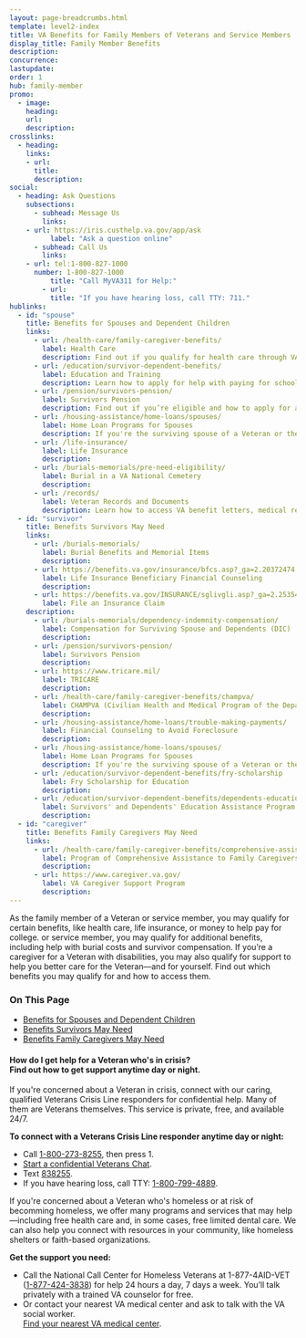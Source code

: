 ```yaml
---
layout: page-breadcrumbs.html
template: level2-index
title: VA Benefits for Family Members of Veterans and Service Members
display_title: Family Member Benefits
description: 
concurrence:
lastupdate:
order: 1
hub: family-member
promo:
  - image: 
    heading: 
    url: 
    description: 
crosslinks:
  - heading: 
    links:
    - url: 
      title: 
      description: 
social:
  - heading: Ask Questions
    subsections:
      - subhead: Message Us
        links:
	- url: https://iris.custhelp.va.gov/app/ask
          label: "Ask a question online"
      - subhead: Call Us
        links:
	- url: tel:1-800-827-1000
	  number: 1-800-827-1000
          title: "Call MyVA311 for Help:"
        - url:
          title: "If you have hearing loss, call TTY: 711." 
hublinks:
  - id: "spouse"
    title: Benefits for Spouses and Dependent Children
    links:
      - url: /health-care/family-caregiver-benefits/
        label: Health Care
        description: Find out if you qualify for health care through VA or the Department of Defense. In certain cases, you may also qualify for health care benefits due to a disability related to your Veteran's service.
      - url: /education/survivor-dependent-benefits/
        label: Education and Training
        description: Learn how to apply for help with paying for school or training as the dependent or surviving spouse or child of a Veteran, and how your Veteran sponsor may transfer some of their Post-9/11 GI Bill benefits to you if they don't use them all.
      - url: /pension/survivors-pension/
        label: Survivors Pension 
        description: Find out if you’re eligible and how to apply for a survivors pension as a surviving spouse or child of a deceased Veteran with wartime service.
      - url: /housing-assistance/home-loans/spouses/
        label: Home Loan Programs for Spouses
        description: If you're the surviving spouse of a Veteran or the spouse of a service member who is missing in action or is a prisoner of war (POW), learn how to apply for VA home loan programs to buy, build, repair, or refinance a home. 
      - url: /life-insurance/
        label: Life Insurance
        description: 
      - url: /burials-memorials/pre-need-eligibility/
        label: Burial in a VA National Cemetery
        description: 
      - url: /records/
        label: Veteran Records and Documents
        description: Learn how to access VA benefit letters, medical records, ID cards, and other Veteran records.
  - id: "survivor"
    title: Benefits Survivors May Need
    links: 
      - url: /burials-memorials/ 
        label: Burial Benefits and Memorial Items
        description: 
      - url: https://benefits.va.gov/insurance/bfcs.asp?_ga=2.20372474.311206835.1546861480-1173244138.1525894550
        label: Life Insurance Beneficiary Financial Counseling
        description: 
      - url: https://benefits.va.gov/INSURANCE/sglivgli.asp?_ga=2.253549259.311206835.1546861480-1173244138.1525894550
        label: File an Insurance Claim
	description: 
      - url: /burials-memorials/dependency-indemnity-compensation/
        label: Compensation for Surviving Spouse and Dependents (DIC)
        description: 
      - url: /pension/survivors-pension/
        label: Survivors Pension
        description: 
      - url: https://www.tricare.mil/
        label: TRICARE 
        description: 
      - url: /health-care/family-caregiver-benefits/champva/
        label: CHAMPVA (Civilian Health and Medical Program of the Department of Veterans Affairs)
        description: 
      - url: /housing-assistance/home-loans/trouble-making-payments/
        label: Financial Counseling to Avoid Foreclosure 
        description: 
      - url: /housing-assistance/home-loans/spouses/
        label: Home Loan Programs for Spouses
        description: If you're the surviving spouse of a Veteran or the spouse of a service member who is missing in action or is a prisoner of war (POW), learn how to apply for VA home loan programs to buy, build, repair, or refinance a home.
      - url: /education/survivor-dependent-benefits/fry-scholarship
        label: Fry Scholarship for Education
        description: 
      - url: /education/survivor-dependent-benefits/dependents-education-assistance/
        label: Survivors' and Dependents' Education Assistance Program
        description: 
  - id: "caregiver"
    title: Benefits Family Caregivers May Need
    links:
      - url: /health-care/family-caregiver-benefits/comprehensive-assistance/        
        label: Program of Comprehensive Assistance to Family Caregivers of Post-911 Veterans
        description: 
      - url: https://www.caregiver.va.gov/
        label: VA Caregiver Support Program
        description:      
---
```


<p class="va-introtext">
As the family member of a Veteran or service member, you may qualify for certain benefits, like health care, life insurance, or money to help pay for college. or service member, you may qualify for additional benefits, including help with burial costs and survivor compensation. If you’re a caregiver for a Veteran with disabilities, you may also qualify for support to help you better care for the Veteran—and for yourself. Find out which benefits you may qualify for and how to access them.
</p>

<h3>On This Page</h3>

<ul>
  <li><a href="#spouse">Benefits for Spouses and Dependent Children</a></li>
  <li><a href="#survivor">Benefits Survivors May Need</a></li>
  <li><a href="#caregiver">Benefits Family Caregivers May Need</a></li>
</ul>

<div class="usa-alert usa-alert-warning">
  <div class="usa-alert-body">
    <h4 class="usa-alert-heading">How do I get help for a Veteran who's in crisis?<br>
      <a id="crisis-expander-link">Find out how to get support anytime day or night.</a></h4>
    <div id="crisis-expander-content" class="expander-content expander-content-closed">
      <div class="expander-content-inner usa-alert-text">
        <p>If you're concerned about a Veteran in crisis, connect with our caring, qualified Veterans Crisis Line responders for confidential help. Many of them are Veterans themselves. This service is private, free, and available 24/7.</p>
        <p><strong>To connect with a Veterans Crisis Line responder anytime day or night:</strong></p>
        <ul>
          <li>Call <a href="tel:+1-800-273-8255">1-800-273-8255</a>, then press 1.</li>
          <li><a href="https://www.veteranscrisisline.net/ChatTermsOfService.aspx?account=Veterans%20Chat/" class="no-external-icon">Start a confidential Veterans Chat</a>.</li>
          <li>Text <a href="sms:838255">838255</a>.</li>
          <li>If you have hearing loss, call TTY: <a href="tel:+18007994889">1-800-799-4889</a>.</li>
        </ul>
        <p>If you're concerned about a Veteran who's homeless or at risk of becomming homeless, we offer many programs and services that may help—including free health care and, in some cases, free limited dental care. We can also help you connect with resources in your community, like homeless shelters or faith-based organizations.</p>
        <p><strong>Get the support you need:</strong></p>
        <ul>
          <li>Call the National Call Center for Homeless Veterans at 1-877-4AID-VET (<a href="tel:+18774243838">1-877-424-3838</a>) for help 24 hours a day, 7 days a week. You’ll talk privately with a trained VA counselor for free.</li>
          <li>Or contact your nearest VA medical center and ask to talk with the VA social worker. <br>
            <a href="/find-locations/">Find your nearest VA medical center</a>.</li>
        </ul>             
	  </div>
  	</div>
  </div>
</div>

<script type="text/javascript">
  // Toggle the expandable crisis info
  document.getElementById('crisis-expander-link')
    .addEventListener('click', function () {
      document.getElementById('crisis-expander-content').classList.toggle('expander-content-closed');
    });
</script>
